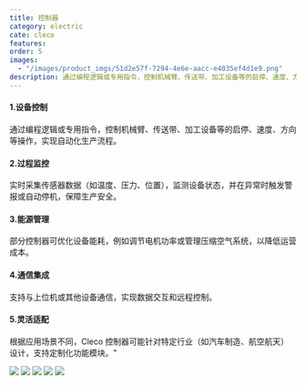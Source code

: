 ```yaml
---
title: 控制器
category: electric
cate: cleco
features:
order: 5
images:
  - "/images/product_imgs/51d2e57f-7294-4e6e-aacc-e4035ef4d1e9.png"
description: 通过编程逻辑或专用指令，控制机械臂、传送带、加工设备等的启停、速度、方向等操作，实现自动化生产流程。
---
```


#### 1.设备控制

通过编程逻辑或专用指令，控制机械臂、传送带、加工设备等的启停、速度、方向等操作，实现自动化生产流程。

#### 2.过程监控

实时采集传感器数据（如温度、压力、位置），监测设备状态，并在异常时触发警报或自动停机，保障生产安全。

#### 3.能源管理

部分控制器可优化设备能耗，例如调节电机功率或管理压缩空气系统，以降低运营成本。

#### 4.通信集成

支持与上位机或其他设备通信，实现数据交互和远程控制。

#### 5.灵活适配

根据应用场景不同，Cleco 控制器可能针对特定行业（如汽车制造、航空航天）设计，支持定制化功能模块。"

![](/images/product_imgs/03b56ae1-b76f-4113-ba24-576795387a12.jpeg)
![](/images/product_imgs/f081c8e3-d9e0-4770-9ced-d778b8fd291e.jpeg)
![](/images/product_imgs/4a463113-d640-471b-a6ba-2072ad52f0b7.jpeg)
![](/images/product_imgs/eadb419f-afa2-41fd-bf23-996ccc85b739.jpeg)
![](/images/product_imgs/d6193988-ffcd-4b9d-85dc-6688c6439581.jpeg)
